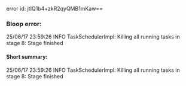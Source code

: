 error id: jtIQ1b4+zkR2qyQMB1mKaw==
### Bloop error:

25/06/17 23:59:26 INFO TaskSchedulerImpl: Killing all running tasks in stage 8: Stage finished
#### Short summary: 

25/06/17 23:59:26 INFO TaskSchedulerImpl: Killing all running tasks in stage 8: Stage finished